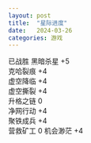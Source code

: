 ```yaml
---
layout: post
title:  "星际进度"
date:   2024-03-26
categories: 游戏
---
```


已战胜
黑暗杀星  +5  
克哈裂痕  +4  
虚空降临  +4   
虚空撕裂  +4  
升格之链  0  
净网行动  +4  
聚铁成兵  +4  
营救矿工  0 
机会渺茫  +4
